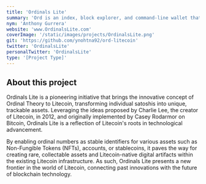 ```yaml
---
title: 'Ordinals Lite'
summary: 'Ord is an index, block explorer, and command-line wallet that allows a user to store data onto a litoshi. It is experimental software with no warranty. '
nym: 'Anthony Gurrera'
website: 'www.OrdinalsLite.com'
coverImage: '/static/images/projects/OrdinalsLite.png'
git: 'https://github.com/ynohtna92/ord-litecoin'
twitter: 'OrdinalsLite'
personalTwitter: 'OrdinalsLite'
type: '[Project Type]'
---
```


## About this project

Ordinals Lite is a pioneering initiative that brings the innovative concept of Ordinal Theory to Litecoin, transforming individual satoshis into unique, trackable assets. Leveraging the ideas proposed by Charlie Lee, the creator of Litecoin, in 2012, and originally implemented by Casey Rodarmor on Bitcoin, Ordinals Lite is a reflection of Litecoin's roots in technological advancement. 

By enabling ordinal numbers as stable identifiers for various assets such as Non-Fungible Tokens (NFTs), accounts, or stablecoins, it paves the way for creating rare, collectable assets and Litecoin-native digital artifacts within the existing Litecoin infrastructure. As such, Ordinals Lite presents a new frontier in the world of Litecoin, connecting past innovations with the future of blockchain technology.
